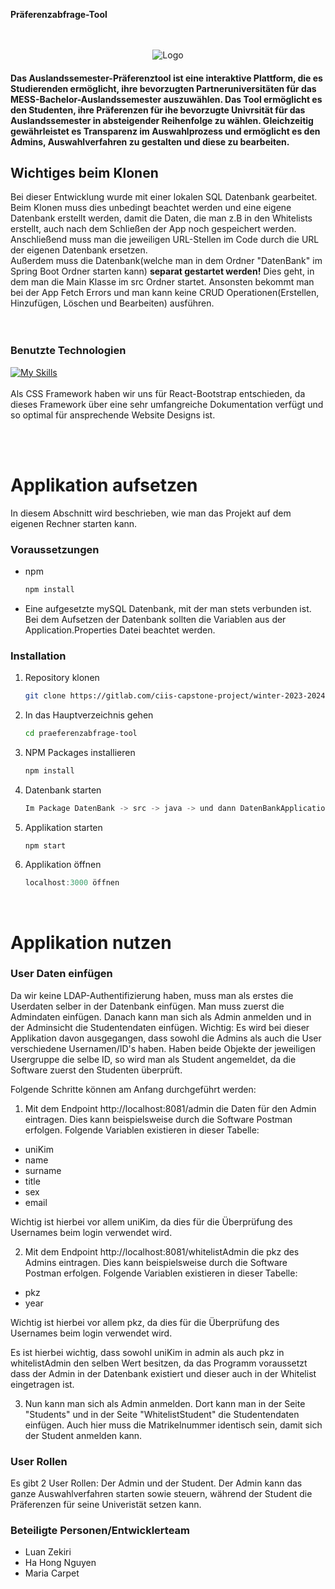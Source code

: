 **Präferenzabfrage-Tool**
<br>
<br>
<br>


<!--Logo--->
<div align="center">
    <img class="logo" src="./public/WiSo-Button.ico" alt="Logo">
  </a>
</div>

 <h4>Das Auslandssemester-Präferenztool ist eine interaktive Plattform, die es Studierenden ermöglicht, ihre bevorzugten Partneruniversitäten für das MESS-Bachelor-Auslandssemester auszuwählen. Das Tool ermöglicht es den Studenten, ihre Präferenzen für ihe bevorzugte Univrsität für das Auslandssemester in absteigender Reihenfolge zu wählen. Gleichzeitig gewährleistet es Transparenz im Auswahlprozess und ermöglicht es den Admins, Auswahlverfahren zu gestalten und diese zu bearbeiten.</h4>


<h2>Wichtiges beim Klonen</h2>
Bei dieser Entwicklung wurde mit einer lokalen SQL Datenbank gearbeitet. Beim Klonen muss dies unbedingt beachtet werden und eine eigene Datenbank erstellt werden, damit die Daten, die man z.B in den Whitelists erstellt, auch nach dem Schließen der App noch gespeichert werden. Anschließend muss man die jeweiligen URL-Stellen im Code durch die URL der eigenen Datenbank ersetzen.
<br>
Außerdem muss die Datenbank(welche man in dem Ordner "DatenBank" im Spring Boot Ordner starten kann) <strong>separat gestartet werden!</strong> Dies geht, in dem man die Main Klasse im src Ordner startet. 
Ansonsten bekommt man bei der App Fetch Errors und man kann keine CRUD Operationen(Erstellen, Hinzufügen, Löschen und Bearbeiten) ausführen.

<br>
<br>
<br>

### Benutzte Technologien
[![My Skills](https://skillicons.dev/icons?i=html,css,js,react,java,spring)](https://skillicons.dev)<br>
<br>
Als CSS Framework haben wir uns für React-Bootstrap entschieden, da dieses Framework über eine sehr umfangreiche Dokumentation verfügt und so optimal für ansprechende Website Designs ist.

<br>
<br>
<!-- GETTING STARTED -->
<h1>Applikation aufsetzen</h1>

In diesem Abschnitt wird beschrieben, wie man das Projekt auf dem eigenen Rechner starten kann.

### Voraussetzungen

* npm
  ```sh
  npm install 

* Eine aufgesetzte mySQL Datenbank, mit der man stets verbunden ist. Bei dem Aufsetzen der Datenbank sollten die Variablen aus der Application.Properties Datei beachtet werden.


### Installation

1. Repository klonen
   ```sh
   git clone https://gitlab.com/ciis-capstone-project/winter-2023-2024/team-03 praeferenzabfrage-tool.git
   ```
2. In das Hauptverzeichnis gehen
   ```sh
   cd praeferenzabfrage-tool
   ```
   
3. NPM Packages installieren
   ```sh
   npm install

5. Datenbank starten
   ```js
   Im Package DatenBank -> src -> java -> und dann DatenBankApplication.java starten
   ```
4. Applikation starten
   ```js
   npm start
   ```
5. Applikation öffnen
   ```js
   localhost:3000 öffnen
   ```
<br>


<h1>Applikation nutzen</h1>

### User Daten einfügen
Da wir keine LDAP-Authentifizierung haben, muss man als erstes die Userdaten selber in der Datenbank einfügen. Man muss zuerst die Admindaten einfügen. Danach kann man sich als Admin anmelden und in der Adminsicht die Studentendaten einfügen.
Wichtig: Es wird bei dieser Applikation davon ausgegangen, dass sowohl die Admins als auch die User verschiedene Usernamen/ID's haben. Haben beide Objekte der jeweiligen Usergruppe die selbe ID, so wird man als Student angemeldet, da die Software zuerst den Studenten überprüft.

Folgende Schritte können am Anfang durchgeführt werden:

1. Mit dem Endpoint http://localhost:8081/admin die Daten für den Admin eintragen. Dies kann beispielsweise durch die Software Postman erfolgen. Folgende Variablen existieren in dieser Tabelle:
<ul>
<li>uniKim</li>
<li>name</li>
<li>surname</li>
<li>title</li>
<li>sex</li>
<li>email</li>
</ul>
Wichtig ist hierbei vor allem uniKim, da dies für die Überprüfung des Usernames beim login verwendet wird.


2. Mit dem Endpoint http://localhost:8081/whitelistAdmin die pkz des Admins eintragen. Dies kann beispielsweise durch die Software Postman erfolgen. Folgende Variablen existieren in dieser Tabelle:
<ul>
<li>pkz</li>
<li>year</li>
</ul>
Wichtig ist hierbei vor allem pkz, da dies für die Überprüfung des Usernames beim login verwendet wird.


Es ist hierbei wichtig, dass sowohl uniKim in admin als auch pkz in whitelistAdmin  den selben Wert besitzen, da das Programm voraussetzt dass der Admin in der Datenbank existiert und dieser auch in der Whitelist eingetragen ist.

3. Nun kann man sich als Admin anmelden. Dort kann man in der Seite "Students" und in der Seite "WhitelistStudent" die Studentendaten einfügen. Auch hier muss die Matrikelnummer identisch sein, damit sich der Student anmelden kann.





### User Rollen
Es gibt 2 User Rollen: Der Admin und der Student. Der Admin kann das ganze Auswahlverfahren starten sowie steuern, während der Student die Präferenzen für seine Univeristät setzen kann.




### Beteiligte Personen/Entwicklerteam
* Luan Zekiri
* Ha Hong Nguyen
* Maria Carpet
<br>
<brS>

